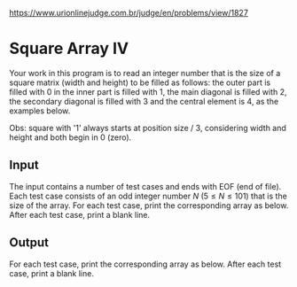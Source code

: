 https://www.urionlinejudge.com.br/judge/en/problems/view/1827

# Square Array IV

Your work in this program is to read an integer number that is the size of a
square matrix (width and height) to be filled as follows: the outer part is
filled with 0 in the inner part is filled with 1, the main diagonal is filled
with 2, the secondary diagonal is filled with 3 and the central element is 4,
as the examples below.

Obs: square with '1' always starts at position size / 3, considering width and
height and both begin in 0 (zero).

## Input

The input contains a number of test cases and ends with EOF (end of file).
Each test case consists of an odd integer number $N$ ($5 \leq N \leq 101$) that is
the size of the array. For each test case, print the corresponding array as
below. After each test case, print a blank line.

## Output

For each test case, print the corresponding array as below. After each test
case, print a blank line.
